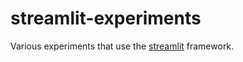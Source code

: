 # streamlit-experiments

Various experiments that use the [streamlit](https://streamlit.io) framework.
